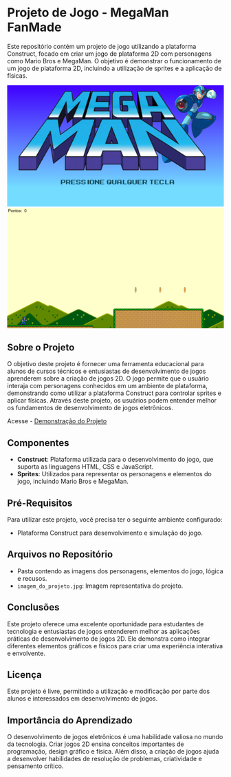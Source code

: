 # Projeto de Jogo - MegaMan FanMade

Este repositório contém um projeto de jogo utilizando a plataforma Construct, focado em criar um jogo de plataforma 2D com personagens como Mario Bros e MegaMan. O objetivo é demonstrar o funcionamento de um jogo de plataforma 2D, incluindo a utilização de sprites e a aplicação de físicas.

![Imagem do Projeto](https://github.com/Petinelson/MegaMan-Construct/blob/main/imagem_do_projeto_01.png)
![Imagem do Projeto](https://github.com/Petinelson/MegaMan-Construct/blob/main/imagem_do_projeto_02.png)

## Sobre o Projeto

O objetivo deste projeto é fornecer uma ferramenta educacional para alunos de cursos técnicos e entusiastas de desenvolvimento de jogos aprenderem sobre a criação de jogos 2D. O jogo permite que o usuário interaja com personagens conhecidos em um ambiente de plataforma, demonstrando como utilizar a plataforma Construct para controlar sprites e aplicar físicas. Através deste projeto, os usuários podem entender melhor os fundamentos de desenvolvimento de jogos eletrônicos.

Acesse - [Demonstração do Projeto](https://megaman-construct.onrender.com/)

## Componentes

- **Construct**: Plataforma utilizada para o desenvolvimento do jogo, que suporta as linguagens HTML, CSS e JavaScript.
- **Sprites**: Utilizados para representar os personagens e elementos do jogo, incluindo Mario Bros e MegaMan.

## Pré-Requisitos

Para utilizar este projeto, você precisa ter o seguinte ambiente configurado:

- Plataforma Construct para desenvolvimento e simulação do jogo.

## Arquivos no Repositório

- Pasta contendo as imagens dos personagens, elementos do jogo, lógica e recusos.
- `imagem_do_projeto.jpg`: Imagem representativa do projeto.


## Conclusões

Este projeto oferece uma excelente oportunidade para estudantes de tecnologia e entusiastas de jogos entenderem melhor as aplicações práticas de desenvolvimento de jogos 2D. Ele demonstra como integrar diferentes elementos gráficos e físicos para criar uma experiência interativa e envolvente.

## Licença

Este projeto é livre, permitindo a utilização e modificação por parte dos alunos e interessados em desenvolvimento de jogos.

## Importância do Aprendizado

O desenvolvimento de jogos eletrônicos é uma habilidade valiosa no mundo da tecnologia. Criar jogos 2D ensina conceitos importantes de programação, design gráfico e física. Além disso, a criação de jogos ajuda a desenvolver habilidades de resolução de problemas, criatividade e pensamento crítico.
